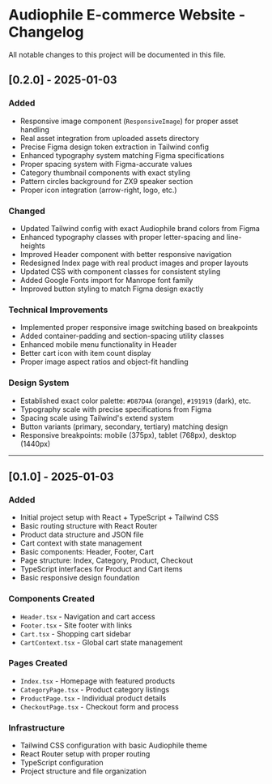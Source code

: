 
# Audiophile E-commerce Website - Changelog

All notable changes to this project will be documented in this file.

## [0.2.0] - 2025-01-03

### Added
- Responsive image component (`ResponsiveImage`) for proper asset handling
- Real asset integration from uploaded assets directory
- Precise Figma design token extraction in Tailwind config
- Enhanced typography system matching Figma specifications
- Proper spacing system with Figma-accurate values
- Category thumbnail components with exact styling
- Pattern circles background for ZX9 speaker section
- Proper icon integration (arrow-right, logo, etc.)

### Changed
- Updated Tailwind config with exact Audiophile brand colors from Figma
- Enhanced typography classes with proper letter-spacing and line-heights
- Improved Header component with better responsive navigation
- Redesigned Index page with real product images and proper layouts
- Updated CSS with component classes for consistent styling
- Added Google Fonts import for Manrope font family
- Improved button styling to match Figma design exactly

### Technical Improvements
- Implemented proper responsive image switching based on breakpoints
- Added container-padding and section-spacing utility classes
- Enhanced mobile menu functionality in Header
- Better cart icon with item count display
- Proper image aspect ratios and object-fit handling

### Design System
- Established exact color palette: `#D87D4A` (orange), `#191919` (dark), etc.
- Typography scale with precise specifications from Figma
- Spacing scale using Tailwind's extend system
- Button variants (primary, secondary, tertiary) matching design
- Responsive breakpoints: mobile (375px), tablet (768px), desktop (1440px)

---

## [0.1.0] - 2025-01-03

### Added
- Initial project setup with React + TypeScript + Tailwind CSS
- Basic routing structure with React Router
- Product data structure and JSON file
- Cart context with state management
- Basic components: Header, Footer, Cart
- Page structure: Index, Category, Product, Checkout
- TypeScript interfaces for Product and Cart items
- Basic responsive design foundation

### Components Created
- `Header.tsx` - Navigation and cart access
- `Footer.tsx` - Site footer with links
- `Cart.tsx` - Shopping cart sidebar
- `CartContext.tsx` - Global cart state management

### Pages Created
- `Index.tsx` - Homepage with featured products
- `CategoryPage.tsx` - Product category listings
- `ProductPage.tsx` - Individual product details
- `CheckoutPage.tsx` - Checkout form and process

### Infrastructure
- Tailwind CSS configuration with basic Audiophile theme
- React Router setup with proper routing
- TypeScript configuration
- Project structure and file organization
